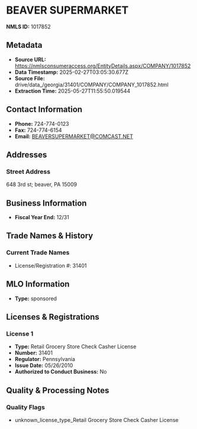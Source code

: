 # BEAVER SUPERMARKET

**NMLS ID:** 1017852

## Metadata
- **Source URL:** https://nmlsconsumeraccess.org/EntityDetails.aspx/COMPANY/1017852
- **Data Timestamp:** 2025-02-27T03:05:30.677Z
- **Source File:** drive/data_/georgia/31401/COMPANY/COMPANY_1017852.html
- **Extraction Time:** 2025-05-27T11:55:50.019544

## Contact Information
- **Phone:** 724-774-0123
- **Fax:** 724-774-6154
- **Email:** BEAVERSUPERMARKET@COMCAST.NET

## Addresses
### Street Address
648 3rd st; beaver, PA 15009

## Business Information
- **Fiscal Year End:** 12/31

## Trade Names & History
### Current Trade Names
- License/Registration #: 31401

## MLO Information
- **Type:** sponsored

## Licenses & Registrations

### License 1
- **Type:** Retail Grocery Store Check Casher License
- **Number:** 31401
- **Regulator:** Pennsylvania
- **Issue Date:** 05/26/2010
- **Authorized to Conduct Business:** No

## Quality & Processing Notes
### Quality Flags
- unknown_license_type_Retail Grocery Store Check Casher License

